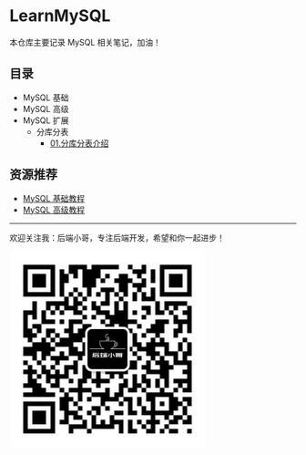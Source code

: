 # LearnMySQL
本仓库主要记录 MySQL 相关笔记，加油！

## 目录
- MySQL 基础
- MySQL 高级
- MySQL 扩展
  - 分库分表
    - [01.分库分表介绍](./extend/01.分库分表介绍.md)

## 资源推荐
- [MySQL 基础教程](https://www.bilibili.com/video/BV1cE41177AJ/)
- [MySQL 高级教程](https://www.bilibili.com/video/BV1tE411E7xf/)


---

欢迎关注我：后端小哥，专注后端开发，希望和你一起进步！

![](https://github.com/lujiahao0708/PicRepo/raw/master/%E5%85%AC%E4%BC%97%E5%8F%B7%E4%BA%8C%E7%BB%B4%E7%A0%81.jpg)


